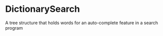 # DictionarySearch
A tree structure that holds words for an auto-complete feature in a search program
